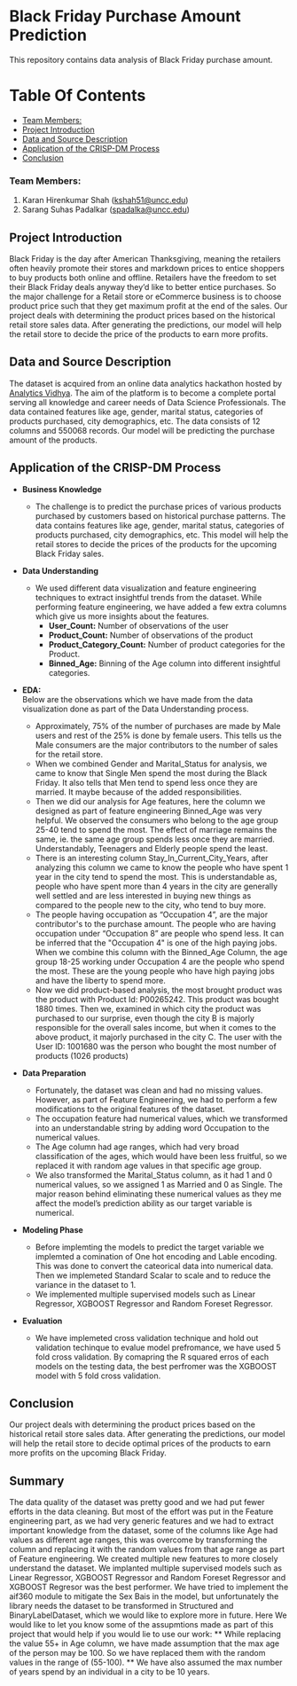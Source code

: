 # Black Friday Purchase Amount Prediction

This repository contains data analysis of Black Friday purchase amount.

# Table Of Contents
  - [Team Members:](#team-members)
  - [Project Introduction](#project-introduction)
  - [Data and Source Description](#data-and-source-description)
  - [Application of the CRISP-DM Process](#application-of-the-crisp-dm-process)
    <!-- - [Domain Knowledge](#domain-knowledge)
    - [Data Understanding and EDA](#data-understanding-and-eda)
    - [Data Preparation](#data-preparation)
    - [Machine Learning](#machine-learning)
    - [Evaluation](#evaluation)
    - [Conclusion](#conclusion) -->
  - [Conclusion](#conclusion) 

### Team Members:
  1. Karan Hirenkumar Shah (kshah51@uncc.edu)
  2. Sarang Suhas Padalkar (spadalka@uncc.edu)

## Project Introduction
Black Friday is the day after American Thanksgiving, meaning the retailers often heavily promote their stores and markdown prices to entice shoppers to buy products both online and offline. Retailers have the freedom to set their Black Friday deals anyway they’d like to better entice purchases. So the major challenge for a Retail store or eCommerce business is to choose product price such that they get maximum profit at the end of the sales. Our project deals with determining the product prices based on the historical retail store sales data. After generating the predictions, our model will help the retail store to decide the price of the products to earn more profits.

## Data and Source Description
The dataset is acquired from an online data analytics hackathon hosted by [Analytics Vidhya](https://datahack.analyticsvidhya.com/contest/black-friday/). The aim of the platform is to become a complete portal serving all knowledge and career needs of Data Science Professionals. The data contained features like age, gender, marital status, categories of products purchased, city demographics, etc. The data consists of 12 columns and 550068 records. Our model will be predicting the purchase amount of the products.

## Application of the CRISP-DM Process

* **Business Knowledge**
  * The challenge is to predict the purchase prices of various products purchased by customers based on historical purchase patterns. The data contains features like age, gender, marital status, categories of products purchased, city demographics, etc. This model will help the retail stores to decide the prices of the products for the upcoming Black Friday sales.

* **Data Understanding**  
  * We used different data visualization and feature engineering techniques to extract insightful trends from the dataset. While performing feature engineering, we have added a few extra columns which give us more insights about the features.
    * **User_Count:** Number of observations of the user 
    * **Product_Count:** Number of observations of the product
    * **Product_Category_Count:** Number of product categories for the Product.
    * **Binned_Age:** Binning of the Age column into different insightful categories.
* **EDA:**   
Below are the observations which we have made from the data visualization done as part of the Data Understanding process.
  * Approximately, 75% of the number of purchases are made by Male users and rest of the 25% is done by female users. This tells us the Male consumers are the major contributors to the number of sales for the retail store.
  * When we combined Gender and Marital_Status for analysis, we came to know that Single Men spend the most during the Black Friday. It also tells that Men tend to spend less once they are married. It maybe because of the added responsibilities.
  * Then we did our analysis for Age features, here the column we designed as part of feature engineering Binned_Age was very helpful. We observed the consumers who belong to the age group 25-40 tend to spend the most. The effect of marriage remains the same, ie. the same age group spends less once they are married. Understandably, Teenagers and Elderly people spend the least.
  * There is an interesting column Stay_In_Current_City_Years, after analyzing this column we came to know the people who have spent 1 year in the city tend to spend the most. This is understandable as, people who have spent more than 4 years in the city are generally well settled and are less interested in buying new things as compared to the people new to the city, who tend to buy more.
  * The people having occupation as “Occupation 4”, are the major contributor's to the purchase amount. The people who are having occupation under “Occupation 8” are people who spend less. It can be inferred that the "Occupation 4" is one of the high paying jobs. When we combine this column with the Binned_Age Column, the age group 18-25 working under Occupation 4 are the people who spend the most. These are the young people who have high paying jobs and have the liberty to spend more.
  * Now we did product-based analysis, the most brought product was the product with Product Id: P00265242. This product was bought 1880 times. Then we, examined in which city the product was purchased to our surprise, even though the city B is majorly responsible for the overall sales income, but when it comes to the above product, it majorly purchased in the city C. The user with the User ID: 1001680 was the person who bought the most number of products (1026 products)

* **Data Preparation**
  * Fortunately, the dataset was clean and had no missing values. However, as part of Feature Engineering, we had to perform a few modifications to the original features of the dataset. 
  * The occupation feature had numerical values, which we transformed into an understandable string by adding word Occupation to the numerical values.
  * The Age column had age ranges, which had very broad classification of the ages, which would have been less fruitful, so we replaced it with random age values in that specific age group. 
  * We also transformed the Marital_Status column, as it had 1 and 0 numerical values, so we assigned 1 as Married and 0 as Single. The major reason behind eliminating these numerical values as they me affect the model’s prediction ability as our target variable is numerical.

* **Modeling Phase**
  * Before implemting the models to predict the target variable we implemted a comination of One hot encoding and Lable encoding. This was done to convert the cateorical data into numerical data. Then we implemeted Standard Scalar to scale and to reduce the variance in the dataset to 1.
  * We implemented multiple supervised models such as Linear Regressor, XGBOOST Regressor and Random Foreset Regressor.

* **Evaluation**
  * We have implemeted cross validation technique and hold out validation techinque to evalue model prefromance, we have used 5 fold cross validation. By comapring the R squared erros of each models on the testing data, the best perfromer was the XGBOOST model with 5 fold cross validation.

## Conclusion
  Our project deals with determining the product prices based on the historical retail store sales data. After generating the predictions, our model will help the retail store to decide optimal prices of the products to earn more profits on the upcoming Black Friday.
## Summary
 The data quality of the dataset was pretty good and we had put fewer efforts in the data cleaning. But most of the effort was put in the Feature engineering part, as we had very generic features and we had to extract important knowledge from the dataset, some of the columns like Age had values as different age ranges, this was overcome by transforming the column and replacing it with the random values from that age range as part of Feature engineering. We created multiple new features to more closely understand the dataset. We implanted multiple supervised models such as Linear Regressor, XGBOOST Regressor and Random Foreset Regressor and XGBOOST Regresor was the best performer. We have tried to implement the aif360 module to mitigate the Sex Bais in the model, but unfortunately the library needs the dataset to be transformed in Structured and BinaryLabelDataset, which we would like to explore more in future.
 Here We would like to let you know some of the assupmtions made as part of this project that would help if you would lie to use our work:
 ** While replacing the value 55+ in Age column, we have made assumption that the max age of the person may be 100. So we have replaced them with the random values in the range of (55-100).
 ** We have also assumed the max number of years spend by an individual in a city to be 10 years.
